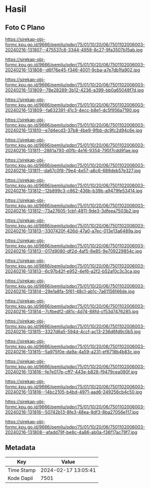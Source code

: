 # Hasil

## Foto C Plano

https://sirekap-obj-formc.kpu.go.id/9666/pemilu/pdpr/75/01/10/20/06/7501102006003-20240216-131807--475537c8-3344-4959-8c27-9fa3507b15ab.jpg

https://sirekap-obj-formc.kpu.go.id/9666/pemilu/pdpr/75/01/10/20/06/7501102006003-20240216-131808--d6f76e45-f346-4001-9cba-a7e7db1fa902.jpg

https://sirekap-obj-formc.kpu.go.id/9666/pemilu/pdpr/75/01/10/20/06/7501102006003-20240216-131809--78e28289-3b12-4236-a399-bb0a65048f7d.jpg

https://sirekap-obj-formc.kpu.go.id/9666/pemilu/pdpr/75/01/10/20/06/7501102006003-20240216-131809--fa632391-41c3-4ecc-b8e1-dc5f956a7190.jpg

https://sirekap-obj-formc.kpu.go.id/9666/pemilu/pdpr/75/01/10/20/06/7501102006003-20240216-131810--e7d4ecd3-37b8-4be9-9fbb-dc9fc2d94c6e.jpg

https://sirekap-obj-formc.kpu.go.id/9666/pemilu/pdpr/75/01/10/20/06/7501102006003-20240216-131811--2861a793-d0fb-4e16-9354-795f7cdd91ae.jpg

https://sirekap-obj-formc.kpu.go.id/9666/pemilu/pdpr/75/01/10/20/06/7501102006003-20240216-131811--da67c0f8-79e4-4e57-a8c6-689deb57e327.jpg

https://sirekap-obj-formc.kpu.go.id/9666/pemilu/pdpr/75/01/10/20/06/7501102006003-20240216-131812--12b899c3-c862-436b-b39b-a9479fe53414.jpg

https://sirekap-obj-formc.kpu.go.id/9666/pemilu/pdpr/75/01/10/20/06/7501102006003-20240216-131812--73a27605-1cbf-4811-9de3-3dfeea7503b2.jpg

https://sirekap-obj-formc.kpu.go.id/9666/pemilu/pdpr/75/01/10/20/06/7501102006003-20240216-131813--3307420f-426d-47a0-a7ec-013e13a6489a.jpg

https://sirekap-obj-formc.kpu.go.id/9666/pemilu/pdpr/75/01/10/20/06/7501102006003-20240216-131813--017d9080-df2d-4af5-8e85-9e709229854c.jpg

https://sirekap-obj-formc.kpu.go.id/9666/pemilu/pdpr/75/01/10/20/06/7501102006003-20240216-131813--6c97b42f-e952-4ef6-a2f2-b52af0c3c3ca.jpg

https://sirekap-obj-formc.kpu.go.id/9666/pemilu/pdpr/75/01/10/20/06/7501102006003-20240216-131814--29e1a8fa-5f61-48c1-ab1c-7a61156f46de.jpg

https://sirekap-obj-formc.kpu.go.id/9666/pemilu/pdpr/75/01/10/20/06/7501102006003-20240216-131814--7cfbedf2-d81c-4d74-88fd-cf53d7476285.jpg

https://sirekap-obj-formc.kpu.go.id/9666/pemilu/pdpr/75/01/10/20/06/7501102006003-20240216-131815--3327d6a5-594d-4ccf-ac13-236d6fd9c0b5.jpg

https://sirekap-obj-formc.kpu.go.id/9666/pemilu/pdpr/75/01/10/20/06/7501102006003-20240216-131815--5a975f0e-da9a-4a59-a231-ef6718b4b83c.jpg

https://sirekap-obj-formc.kpu.go.id/9666/pemilu/pdpr/75/01/10/20/06/7501102006003-20240216-131816--fe7e017e-cff7-443e-b828-f9479cea080f.jpg

https://sirekap-obj-formc.kpu.go.id/9666/pemilu/pdpr/75/01/10/20/06/7501102006003-20240216-131816--14bc2105-b4bd-4971-aad6-249256cb4c50.jpg

https://sirekap-obj-formc.kpu.go.id/9666/pemilu/pdpr/75/01/10/20/06/7501102006003-20240216-131816--50742b13-8fe3-48ea-9df3-8ba27056e117.jpg

https://sirekap-obj-formc.kpu.go.id/9666/pemilu/pdpr/75/01/10/20/06/7501102006003-20240216-131808--afadd79f-be8c-4a86-ab0a-f36f17ac79f7.jpg


## Metadata

| Key        | Value               |
| ---------- | ------------------- |
| Time Stamp | 2024-02-17 13:05:41 |
| Kode Dapil | 7501                |



